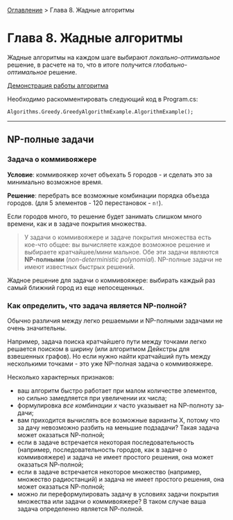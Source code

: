 [Оглавление](../../../#readme) > Глава 8. Жадные алгоритмы

# Глава 8. Жадные алгоритмы

Жадные алгоритмы на каждом шаге выбирают *локально-оптимальное* решение, в расчете на то, что в итоге получится *глобально-оптимальное* решение.

[Демонстрация работы алгоритма](./GreedyAlgorithmExample.cs)

Необходимо раскомментировать следующий код в Program.cs:

```
Algorithms.Greedy.GreedyAlgorithmExample.AlgorithmExample();
```

***

## NP-полные задачи

### Задача о коммивояжере

**Условие**: коммивояжер хочет объехать 5 городов - и сделать это за минимально возможное время.

**Решение**: перебрать все возможные комбинации порядка объезда городов. (для 5 элементов - 120 перестановок - `n!`).

Если городов много, то решение будет занимать слишком много времени, как и в задаче покрытия множества.

> У задачи о коммивояжере и задаче покрытия множества есть кое-что общее: вы вычисляете каждое возможное решение и выбираете кратчайшее/мини­ мальное. Обе эти задачи являются **NР-полными** (*non-deterministic polynomial*). NP-полные задачи не имеют известных быстрых решений.

Жадное решение для задачи о коммивояжере: выбирать каждый раз самый ближний город из еще непосещенных.

### Как определить, что задача является NР-полной?

Обычно различия между легко решаемыми и NP-полными задачами не очень значительны.

Например, задача поиска кратчайшего пути между точками легко решается поиском в ширину (или алгоритмом Дейкстры для взвешенных графов). Но если нужно найти кратчайший путь между несколькими точками - это уже NP-полная задача о коммивояжере.

Несколько характерных признаков:

* ваш алгоритм быстро работает при малом количестве элементов, но сильно замедляется при увеличении их числа;
* формулировка *все комбинации х* часто указывает на NР-полноту за­ дачи;
* вам приходится вычислять все возможные варианты Х, потому что за­ дачу невозможно разбить на меньшие подзадачи? Такая задача может оказаться NР-полной;
* если в задаче встречается некоторая последовательность (например, последовательность городов, как в задаче о коммивояжере) и задача не имеет простого решения, она может оказаться NР-полной;
* если в задаче встречается некоторое множество (например, множество радиостанций) и задача не имеет простого решения, она может оказаться NР-полной;
* можно ли переформулировать задачу в условиях задачи покрытия множества или задачи о коммивояжере? В таком случае ваша задача определенно является NР-полной.